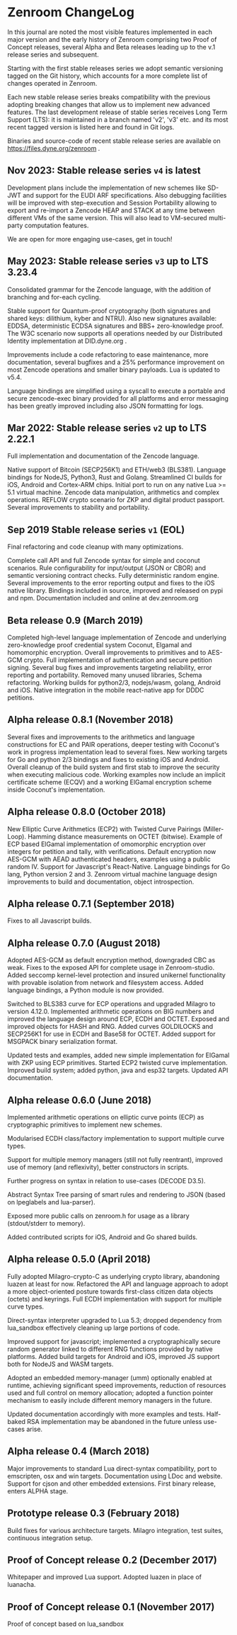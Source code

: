 <!--
SPDX-FileCopyrightText: 2017-2023 Dyne.org foundation

SPDX-License-Identifier: AGPL-3.0-or-later
-->

# Zenroom ChangeLog

In this journal are noted the most visible features implemented in
each major version and the early history of Zenroom comprising two
Proof of Concept releases, several Alpha and Beta releases leading up
to the v.1 release series and subsequent.

Starting with the first stable releases series we adopt semantic
versioning tagged on the Git history, which accounts for a more
complete list of changes operated in Zenroom.

Each new stable release series breaks compatibility with the previous
adopting breaking changes that allow us to implement new advanced
features. The last development release of stable series receives Long
Term Support (LTS): it is maintained in a branch named 'v2', 'v3'
etc. and its most recent tagged version is listed here and found in
Git logs.

Binaries and source-code of recent stable release series are available
on https://files.dyne.org/zenroom . 

## Nov 2023: Stable release series `v4` is latest

Development plans include the implementation of new schemes like
SD-JWT and support for the EUDI ARF specifications. Also debugging
facilities will be improved with step-execution and Session
Portability allowing to export and re-import a Zencode HEAP and STACK
at any time between different VMs of the same version. This will also
lead to VM-secured multi-party computation features.

We are open for more engaging use-cases, get in touch!

## May 2023: Stable release series `v3` up to LTS 3.23.4 

Consolidated grammar for the Zencode language, with the addition of
branching and for-each cycling.

Stable support for Quantum-proof cryptography (both signatures and
shared keys: dilithium, kyber and NTRU). Also new signatures
available: EDDSA, deterministic ECDSA signatures and BBS+
zero-knowledge proof. The W3C scenario now supports all operations
needed by our Distributed Identity implementation at DID.dyne.org .

Improvements include a code refactoring to ease maintenance, more
documentation, several bugfixes and a 25% performance improvement on
most Zencode operations and smaller binary payloads. Lua is updated to
v5.4.

Language bindings are simplified using a syscall to execute a portable
and secure zencode-exec binary provided for all platforms and error
messaging has been greatly improved including also JSON formatting for
logs.

## Mar 2022: Stable release series `v2` up to LTS 2.22.1

Full implementation and documentation of the Zencode language.

Native support of Bitcoin (SECP256K1) and ETH/web3 (BLS381).
Language bindings for NodeJS, Python3, Rust and Golang.
Streamlined CI builds for iOS, Android and Cortex-ARM chips.
Initial port to run on any native Lua >= 5.1 virtual machine.
Zencode data manipulation, arithmetics and complex operations.
REFLOW crypto scenario for ZKP and digital product passport.
Several improvements to stability and portability.

## Sep 2019 Stable release series `v1` (EOL)

Final refactoring and code cleanup with many optimizations.

Complete call API and full Zencode syntax for simple and coconut
scenarios. Rule configurability for input/output (JSON or CBOR) and
semantic versioning contract checks. Fully deterministic random
engine. Several improvements to the error reporting output and fixes
to the iOS native library. Bindings included in source, improved and
released on pypi and npm. Documentation included and online at
dev.zenroom.org

## Beta release 0.9 (March 2019)

Completed high-level language implementation of Zencode and underlying
zero-knowledge proof credential system Coconut, Elgamal and homomorphic
encryption. Overall improvements to primitives and to AES-GCM crypto.
Full implementation of authentication and secure petition signing.
Several bug fixes and improvements targeting reliability, error reporting
and portability. Removed many unused libraries, Schema refactoring.
Working builds for python2/3, nodejs/wasm, golang, Android and iOS.
Native integration in the mobile react-native app for DDDC petitions. 

## Alpha release 0.8.1 (November 2018)

Several fixes and improvements to the arithmetics and language
constructions for EC and PAIR operations, deeper testing with
Coconut's work in progress implementation lead to several fixes. New
working targets for Go and python 2/3 bindings and fixes to existing
iOS and Android. Overall cleanup of the build system and first stab to
improve the security when executing malicious code.  Working examples
now include an implicit certificate scheme (ECQV) and a working
ElGamal encryption scheme inside Coconut's implementation.

## Alpha release 0.8.0 (October 2018)

New Elliptic Curve Arithmetics (ECP2) with Twisted Curve Pairings
(Miller-Loop). Hamming distance measurements on OCTET
(bitwise). Example of ECP based ElGamal implementation of omomorphic
encryption over integers for petition and tally, with
verifications. Default encryption now AES-GCM with AEAD authenticated
headers, examples using a public random IV. Support for Javascript's
React-Native. Language bindings for Go lang, Python version 2
and 3. Zenroom virtual machine language design improvements to build
and documentation, object introspection.

## Alpha release 0.7.1 (September 2018)

Fixes to all Javascript builds.

## Alpha release 0.7.0 (August 2018)

Adopted AES-GCM as default encryption method, downgraded CBC as weak.
Fixes to the exposed API for complete usage in Zenroom-studio.  Added
seccomp kernel-level protection and insured unikernel functionality
with provable isolation from network and filesystem access. Added
language bindings, a Python module is now provided.

Switched to BLS383 curve for ECP operations and upgraded Milagro to
version 4.12.0. Implemented arithmetic operations on BIG numbers and
improved the language design around ECP, ECDH and OCTET. Exposed and
improved objects for HASH and RNG. Added curves GOLDILOCKS and
SECP256K1 for use in ECDH and Base58 for OCTET. Added support for
MSGPACK binary serialization format.

Updated tests and examples, added new simple implementation for
ElGamal with ZKP using ECP primitives. Started ECP2 twisted curve
implementation. Improved build system; added python, java and esp32
targets. Updated API documentation.

## Alpha release 0.6.0 (June 2018)

Implemented arithmetic operations on elliptic curve points (ECP)
as cryptographic primitives to implement new schemes.

Modularised ECDH class/factory implementation to support multiple
curve types.

Support for multiple memory managers (still not fully reentrant),
improved use of memory (and reflexivity), better constructors in
scripts.

Further progress on syntax in relation to use-cases (DECODE D3.5).

Abstract Syntax Tree parsing of smart rules and rendering to
JSON (based on lpeglabels and lua-parser).

Exposed more public calls on zenroom.h for usage as a library
(stdout/stderr to memory).

Added contributed scripts for iOS, Android and Go shared builds.


## Alpha release 0.5.0 (April 2018)

Fully adopted Milagro-crypto-C as underlying crypto library,
abandoning luazen at least for now. Refactored the API and language
approach to adopt a more object-oriented posture towards first-class
citizen data objects (octets) and keyrings. Full ECDH implementation
with support for multiple curve types.

Direct-syntax interpreter upgraded to Lua 5.3; dropped dependency from
lua_sandbox effectively cleaning up large portions of code.

Improved support for javascript; implemented a cryptographically
secure random generator linked to different RNG functions provided by
native platforms. Added build targets for Android and iOS, improved JS
support both for NodeJS and WASM targets.

Adopted an embedded memory-manager (umm) optionally enabled at
runtime, achieving significant speed improvements, reduction of
resources used and full control on memory allocation; adopted a
function pointer mechanism to easily include different memory managers
in the future.

Updated documentation accordingly with more examples and
tests. Half-baked RSA implementation may be abandoned in the future
unless use-cases arise.


## Alpha release 0.4 (March 2018)

Major improvements to standard Lua direct-syntax compatibility, port
to emscripten, osx and win targets. Documentation using LDoc and
website. Support for cjson and other embedded extensions. First
binary release, enters ALPHA stage.


## Prototype release 0.3 (February 2018)

Build fixes for various architecture targets. Milagro integration,
test suites, continuous integration setup.

## Proof of Concept release 0.2 (December 2017)

Whitepaper and improved Lua support.
Adopted luazen in place of luanacha.

## Proof of Concept release 0.1 (November 2017)

Proof of concept based on lua_sandbox
